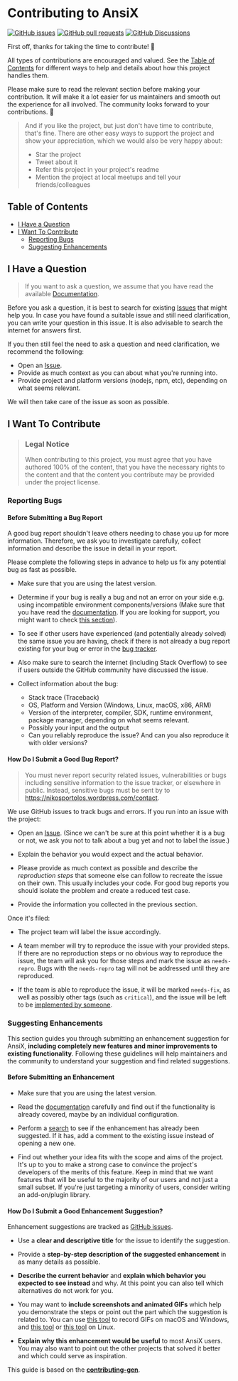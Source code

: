 # Contributing to AnsiX

[![GitHub issues](https://img.shields.io/github/issues/nikosportolos/ansix)](https://github.com/nikosportolos/ansix/issues)
[![GitHub pull requests](https://img.shields.io/github/issues-pr-raw/nikosportolos/ansix)](https://github.com/nikosportolos/ansix/pulls)
[![GitHub Discussions](https://img.shields.io/github/discussions/nikosportolos/ansix)](https://github.com/nikosportolos/ansix/discussions)


First off, thanks for taking the time to contribute! 💙

All types of contributions are encouraged and valued. 
See the [Table of Contents](#table-of-contents) for different ways to help and details about how this project handles them. 

Please make sure to read the relevant section before making your contribution. 
It will make it a lot easier for us maintainers and smooth out the experience for all involved. 
The community looks forward to your contributions. 🎉

> And if you like the project, but just don't have time to contribute, that's fine. 
> There are other easy ways to support the project and show your appreciation, 
> which we would also be very happy about:
> - Star the project
> - Tweet about it
> - Refer this project in your project's readme
> - Mention the project at local meetups and tell your friends/colleagues

## Table of Contents

- [I Have a Question](#i-have-a-question)
- [I Want To Contribute](#i-want-to-contribute)
  - [Reporting Bugs](#reporting-bugs)
  - [Suggesting Enhancements](#suggesting-enhancements)


## I Have a Question

> If you want to ask a question, we assume that you have read the available [Documentation](https://github.com/nikosportolos/ansix).

Before you ask a question, it is best to search for existing [Issues](https://github.com/nikosportolos/ansix/issues) that might help you. 
In case you have found a suitable issue and still need clarification, you can write your question in this issue. 
It is also advisable to search the internet for answers first.

If you then still feel the need to ask a question and need clarification, we recommend the following:

- Open an [Issue](https://github.com/nikosportolos/ansix/issues/new).
- Provide as much context as you can about what you're running into.
- Provide project and platform versions (nodejs, npm, etc), depending on what seems relevant.

We will then take care of the issue as soon as possible.

## I Want To Contribute

> ### Legal Notice
> When contributing to this project, you must agree that you have authored 100% of the content, 
> that you have the necessary rights to the content and that the content you contribute 
> may be provided under the project license.

### Reporting Bugs

#### Before Submitting a Bug Report

A good bug report shouldn't leave others needing to chase you up for more information. 
Therefore, we ask you to investigate carefully, collect information and describe the issue in detail in your report. 

Please complete the following steps in advance to help us fix any potential bug as fast as possible.

- Make sure that you are using the latest version.

- Determine if your bug is really a bug and not an error on your side e.g. using incompatible environment components/versions 
  (Make sure that you have read the [documentation](https://github.com/nikosportolos/ansix). 
  If you are looking for support, you might want to check [this section](#i-have-a-question)).

- To see if other users have experienced (and potentially already solved) the same issue you are having, 
  check if there is not already a bug report existing for your bug or error in the 
  [bug tracker](https://github.com/nikosportolos/ansix/issues?q=label%3Abug).

- Also make sure to search the internet (including Stack Overflow) to see if users 
  outside the GitHub community have discussed the issue.

- Collect information about the bug:
  - Stack trace (Traceback)
  - OS, Platform and Version (Windows, Linux, macOS, x86, ARM)
  - Version of the interpreter, compiler, SDK, runtime environment, package manager, depending on what seems relevant.
  - Possibly your input and the output
  - Can you reliably reproduce the issue? And can you also reproduce it with older versions?

#### How Do I Submit a Good Bug Report?

> You must never report security related issues, vulnerabilities or bugs including sensitive information to the issue tracker, 
> or elsewhere in public. Instead, sensitive bugs must be sent by to <https://nikosportolos.wordpress.com/contact>.

We use GitHub issues to track bugs and errors. If you run into an issue with the project:

- Open an [Issue](https://github.com/nikosportolos/ansix/issues/new). (Since we can't be sure at this point whether 
  it is a bug or not, we ask you not to talk about a bug yet and not to label the issue.)

- Explain the behavior you would expect and the actual behavior.

- Please provide as much context as possible and describe the *reproduction steps* 
  that someone else can follow to recreate the issue on their own. 
  This usually includes your code. 
  For good bug reports you should isolate the problem and create a reduced test case.

- Provide the information you collected in the previous section.

Once it's filed:

- The project team will label the issue accordingly.

- A team member will try to reproduce the issue with your provided steps. 
  If there are no reproduction steps or no obvious way to reproduce the issue, 
  the team will ask you for those steps and mark the issue as `needs-repro`. 
  Bugs with the `needs-repro` tag will not be addressed until they are reproduced.

- If the team is able to reproduce the issue, it will be marked `needs-fix`, as well as possibly other tags 
  (such as `critical`), and the issue will be left to be [implemented by someone](#your-first-code-contribution).


### Suggesting Enhancements

This section guides you through submitting an enhancement suggestion for AnsiX, 
**including completely new features and minor improvements to existing functionality**.
Following these guidelines will help maintainers and the community to understand your suggestion and find related suggestions.

#### Before Submitting an Enhancement

- Make sure that you are using the latest version.

- Read the [documentation](https://github.com/nikosportolos/ansix) carefully and find out if the functionality is 
  already covered, maybe by an individual configuration.

- Perform a [search](https://github.com/nikosportolos/ansix/issues) to see if the enhancement has already been suggested. 
  If it has, add a comment to the existing issue instead of opening a new one.

- Find out whether your idea fits with the scope and aims of the project. 
  It's up to you to make a strong case to convince the project's developers of the merits of this feature. 
  Keep in mind that we want features that will be useful to the majority of our users and not just a small subset. 
  If you're just targeting a minority of users, consider writing an add-on/plugin library.

#### How Do I Submit a Good Enhancement Suggestion?

Enhancement suggestions are tracked as [GitHub issues](https://github.com/nikosportolos/ansix/issues).

- Use a **clear and descriptive title** for the issue to identify the suggestion.

- Provide a **step-by-step description of the suggested enhancement** in as many details as possible.

- **Describe the current behavior** and **explain which behavior you expected to see instead** and why. 
  At this point you can also tell which alternatives do not work for you.

- You may want to **include screenshots and animated GIFs** which help you demonstrate the steps or 
  point out the part which the suggestion is related to. 
  You can use [this tool](https://www.cockos.com/licecap/) to record GIFs on macOS and Windows, 
  and [this tool](https://github.com/colinkeenan/silentcast) or [this tool](https://github.com/GNOME/byzanz) on Linux.

- **Explain why this enhancement would be useful** to most AnsiX users. 
  You may also want to point out the other projects that solved it better and which could serve as inspiration.


This guide is based on the [**contributing-gen**](https://github.com/bttger/contributing-gen).
